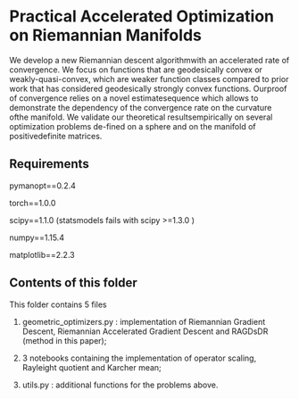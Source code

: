# Practical Accelerated Optimization on Riemannian Manifolds

We develop a new Riemannian descent algorithmwith an accelerated rate of convergence.  We focus on functions that are geodesically convex or weakly-quasi-convex, which are weaker function classes compared to prior work that has considered geodesically strongly convex functions. Ourproof of convergence relies on a novel estimatesequence which allows to demonstrate the dependency of the convergence rate on the curvature ofthe manifold. We validate our theoretical resultsempirically on several optimization problems de-fined on a sphere and on the manifold of positivedefinite matrices.

## Requirements
pymanopt==0.2.4

torch==1.0.0

scipy==1.1.0 (statsmodels fails with scipy >=1.3.0 )

numpy==1.15.4

matplotlib==2.2.3


## Contents of this folder
This folder contains 5 files

1) geometric_optimizers.py : implementation of Riemannian Gradient Descent, Riemannian Accelerated Gradient Descent and RAGDsDR (method in this paper);

2) 3 notebooks containing the implementation of operator scaling, Rayleight quotient and Karcher mean; 

2) utils.py : additional functions for the problems above.

